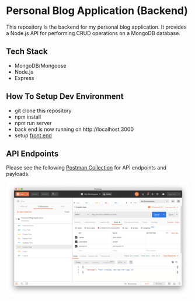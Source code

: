 # Personal Blog Application (Backend)

This repository is the backend for my personal blog application. It provides a Node.js API for performing CRUD operations on a MongoDB database.

## Tech Stack

- MongoDB/Mongoose
- Node.js
- Express

## How To Setup Dev Environment

- git clone this repository
- npm install
- npm run server
- back end is now running on http://localhost:3000
- setup [front end](https://github.com/asnazell/blog-frontend)

## API Endpoints

Please see the following [Postman Collection](postman.collection.json) for
API endpoints and payloads.

![postman screenshot](postman.screenshot.png)
